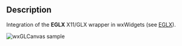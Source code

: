 ## Description

 Integration of the <strong>EGLX</strong> X11/GLX wrapper in wxWidgets (see [EGLX](https://github.com/Tarnyko/EGLX)).

![wxGLCanvas sample](http://www.tarnyko.net/repo/wxwidgets-EGLX.png)


